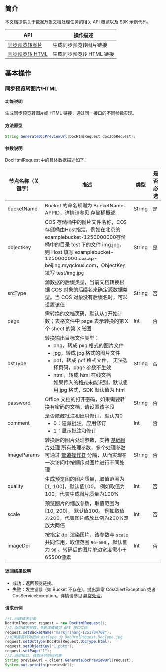 ## 简介

本文档提供关于数据万象文档处理任务的相关 API 概览以及 SDK 示例代码。

| API                                                          | 操作描述             |
| ------------------------------------------------------------ | ------------------ |
| [同步预览转图片](https://intl.cloud.tencent.com/document/product/1045/47929) | 生成同步预览转图片链接 |
| [同步预览转 HTML](https://www.tencentcloud.com/document/product/1045/47938) | 生成同步预览转 HTML 链接 |

## 基本操作

### 同步预览转图片/HTML

#### 功能说明

生成同步预览转图片或 HTML 链接，通过同一接口的不同参数实现。

#### 方法原型

```java
String GenerateDocPreviewUrl(DocHtmlRequest docJobRequest);
```

#### 参数说明

DocHtmlRequest 中的具体数据描述如下：

| 节点名称（关键字）   | 描述                                  | 类型      | 是否必选 |
| ------------------| -------------------------------------------------------- | --------- |  --------- |
| bucketName        | Bucket 的命名规则为 BucketName-APPID，详情请参见 [存储桶概述](https://intl.cloud.tencent.com/document/product/436/13312) | String |是|
| objectKey         | COS 存储桶中的图片文件名称，COS 存储桶由Host指定，例如在北京的 examplebucket-1250000000存储桶中的目录 test 下的文件 img.jpg，则 Host 填写 examplebucket-1250000000.cos.ap-beijing.myqcloud.com，ObjectKey 填写 test/img.jpg  | String    | 是   |
| srcType    | 源数据的后缀类型，当前文档转换根据 COS 对象的后缀名来确定源数据类型。当 COS 对象没有后缀名时，可以设置该值 | String | 否       |
| page       | 需转换的文档页码，默认从1开始计数；表格文件中 page 表示转换的第 X 个 sheet 的第 X 张图 | Int    | 否       |
| dstType    | 转换输出目标文件类型：<ul  style="margin: 0;"><li>png，转成 png 格式的图片文件</li><li>jpg，转成 jpg 格式的图片文件</li><li>pdf，转成 pdf 格式文件。 无法选择页码，page 参数不生效</li><li>html，转成 html 在线文档<br/>如果传入的格式未能识别，默认使用 jpg 格式，SDK 默认值为 html</li></ul>| String | 否       |
| password   | Office 文档的打开密码，如果需要转换有密码的文档，请设置该字段 | String | 否       |
| comment    | 是否隐藏批注和应用修订，默认为0<ul  style="margin: 0;"><li>0：隐藏批注，应用修订</li><li>1：显示批注和修订</li></ul> | Int    | 否       |
| ImageParams | 转换后的图片处理参数，支持 [基础图片处理](https://www.tencentcloud.com/document/product/1045/33694) 所有处理参数，多个处理参数可通过 [管道操作符](https://intl.cloud.tencent.com/document/product/1045/33727) 分隔，从而实现在一次访问中按顺序对图片进行不同处理 | String | 否       |
| quality     | 生成预览图的图片质量，取值范围为 [1, 100]，默认值100。 例如取值为100，代表生成图片质量为100% | Int    | 否       |
| scale       | 预览图片的缩放参数，取值范围为 [10, 200]， 默认值100。 例如取值为200，代表图片缩放比例为200%即放大两倍 | Int    | 否       |
| imageDpi    | 按指定 dpi 渲染图片，该参数与  `scale`  共同作用，取值范围  `96-600` ，默认值为  `96` 。转码后的图片单边宽度需小于65500像素 | Int    | 否       |


#### 返回结果说明

- 成功：返回预览链接。
- 失败：发生错误（如 Bucket 不存在），抛出异常 CosClientException 或者 CosServiceException。详情请参见 [异常处理](https://intl.cloud.tencent.com/document/product/436/31537)。

#### 请求示例

```java
//1.创建请求对象
DocHtmlRequest request = new DocHtmlRequest();
//2.添加请求参数，参数详情请见 API 接口文档
request.setBucketName("markjrzhang-1251704708");
//如果需要转为图片 dstType 为 DocHtmlRequest.DocType.jpg
request.setDstType(DocHtmlRequest.DocType.html);
request.setObjectKey("1.pptx");
request.setPage("1");
//3.调用接口，获取任务响应对象
String previewUrl = client.GenerateDocPreviewUrl(request);
System.out.println(previewUrl);
```
